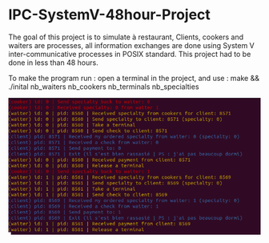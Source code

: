 # IPC-SystemV-48hour-Project

The goal of this project is to simulate à restaurant, Clients, cookers and waiters are processes, all information exchanges are done using System V inter-communicative processes in POSIX standard.
This project had to be done in less than 48 hours.

To make the program run :
open a terminal in the project, and use  : make && ./inital nb_waiters nb_cookers nb_terminals nb_specialties

![Results](https://raw.githubusercontent.com/senisonn/IPC-SystemV-48hour-Project/main/codingParty.png)
